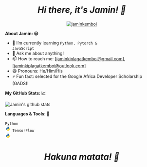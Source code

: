 <h1 align="center"><em>Hi there, it's Jamin! 👋</em></h1> 

<p align="center">
<a href=https://linkedin.com/in/jamin-kemboi-b3256a1b6 target="blank"><img align="center" src=https://cdn.jsdelivr.net/npm/simple-icons@3.0.1/icons/linkedin.svg alt="jaminkemboi" height="20" width="20" /></a>
</p>

**About Jamin: 😃**
<p align="center">
  
- 🌱 I’m currently learning <code>Python, Pytorch & JavaScript</code>
- 💬 Ask me about anything!
- 📫 How to reach me: [jaminkiplagatkemboi@gmail.com], [jaminkiplagatkemboi@outlook.com]
- 😄 Pronouns: He/Him/His
- ⚡ Fun fact: selected for the Google Africa Developer Scholarship (GADS)!

**My GitHub Stats: 📈**

![Jamin's github stats](https://github-readme-stats.vercel.app/api?username=jaminkemboi&show_icons=true&theme=radical)
  
**Languages & Tools: 🧰**

<code>Python <img height="20" src="https://raw.githubusercontent.com/github/explore/80688e429a7d4ef2fca1e82350fe8e3517d3494d/topics/python/python.png"></code>
<code>TensorFlow <img height="20" src="https://raw.githubusercontent.com/github/explore/80688e429a7d4ef2fca1e82350fe8e3517d3494d/topics/python/python.png"></code>
          
</p>

<h1 align="center"><em>Hakuna matata! 🦁 </em></h1>
